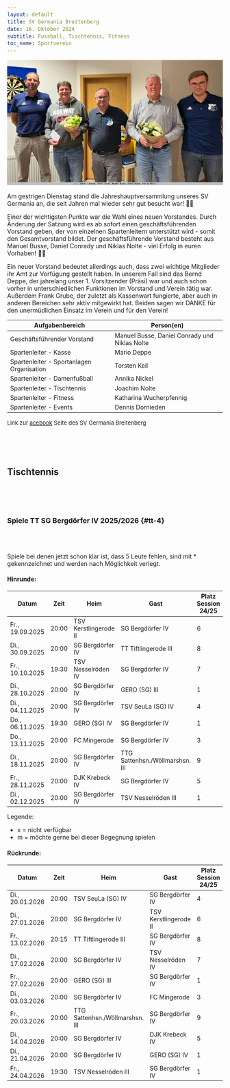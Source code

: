 ```yaml
---
layout: default
title: SV Germania Breitenberg
date: 16. Oktober 2024
subtitle: Fussball, Tischtennis, Fitness
toc_name: Sportverein
---
```


<a href="#" class="image featured"><img src="images/sv_germania_2024.jpg" alt="" /></a>
<p>
Am gestrigen Dienstag stand die Jahreshauptversammlung unseres SV Germania an, die seit Jahren mal wieder sehr gut besucht war! 👌🏻
</p>
<p>
Einer der wichtigsten Punkte war die Wahl eines neuen Vorstandes. Durch Änderung der Satzung wird es ab sofort einen geschäftsführenden Vorstand geben, der von einzelnen Spartenleitern unterstützt wird - somit den Gesamtvorstand bildet. Der geschäftsführende Vorstand besteht aus Manuel Busse, Daniel Conrady und Niklas Nolte - viel Erfolg in euren Vorhaben! ✊🏻							</p>
<p>
Ein neuer Vorstand bedeutet allerdings auch, dass zwei wichtige Mitglieder ihr Amt zur Verfügung gestellt haben. In unserem Fall sind das Bernd Deppe, der jahrelang unser 1. Vorsitzender (Präsi)  war und auch schon vorher in unterschiedlichen Funktionen im Vorstand und Verein tätig war. Außerdem Frank Grube,  der zuletzt als Kassenwart fungierte, aber auch in anderen Bereichen sehr aktiv mitgewirkt hat. Beiden sagen wir DANKE für den unermüdlichen Einsatz im Verein und für den Verein!
</p>

| Aufgabenbereich                           | Person(en)                                    |
| ----------------------------------------- | --------------------------------------------- |
| Geschäftsführender Vorstand               | Manuel Busse, Daniel Conrady und Niklas Nolte |
| Spartenleiter - Kasse                     | Mario Deppe                                   |
| Spartenleiter - Sportanlagen Organisation | Torsten Keil                                  |
| Spartenleiter - Damenfußball              | Annika Nickel                                 |
| Spartenleiter - Tischtennis               | Joachim Nolte                                 |
| Spartenleiter - Fitness                   | Katharina Wucherpfennig                       |
| Spartenleiter - Events                    | Dennis Dornieden                              |


<p><font size="2">Link zur <a href="https://www.facebook.com/profile.php?id=100063576277509" class="icon brands fa-facebook-f">acebook</a> Seite des SV Germania Breitenberg</font></p>

<br><br><br>

## Tischtennis

<br><br><br>

### Spiele TT SG Bergdörfer IV 2025/2026 {#tt-4}

<br><br>

Spiele bei denen jetzt schon klar ist, dass 5 Leute fehlen, sind mit * gekennzeichnet und werden nach Möglichkeit verlegt.

#### Hinrunde:

| Datum           | Zeit  | Heim                  | Gast                            | Platz Session 24/25 | DaC | WR  | OG  | DiC | AG  | MH  | MS  | IE  | MD  |
| --------------- | ----- | --------------------- | ------------------------------- | ------------------- | --- | --- | --- | --- | --- | --- | --- | --- | --- |
| Fr., 19.09.2025 | 20:00 | TSV Kerstlingerode II | SG Bergdörfer IV                | 6                   |     | x   |     | x   |     | x   | x   | x   | x   |
| Di., 30.09.2025 | 20:00 | SG Bergdörfer IV      | TT Tiftlingerode III            | 8                   |     |     | x   |     |     | x   |     |     |     |
| Fr., 10.10.2025 | 19:30 | TSV Nesselröden IV    | SG Bergdörfer IV                | 7                   | x   |     |     |     |     | x   |     |     | x   |
| Di., 28.10.2025 | 20:00 | SG Bergdörfer IV      | GERO (SG) III                   | 1                   | x   |     |     |     |     |     |     |     |     |
| Di., 04.11.2025 | 20:00 | SG Bergdörfer IV      | TSV SeuLa (SG) IV               | 4                   | x   |     |     |     |     |     |     | x   |     |
| Do., 06.11.2025 | 19:30 | GERO (SG) IV          | SG Bergdörfer IV                | 1                   |     |     |     |     |     |     |     |     |     |
| Do., 13.11.2025 | 20:00 | FC Mingerode          | SG Bergdörfer IV                | 3                   |     |     |     |     |     |     |     |     | x   |
| Di., 18.11.2025 | 20:00 | SG Bergdörfer IV      | TTG Sattenhsn./Wöllmarshsn. III | 9                   |     |     |     |     |     |     | x   | m   |     |
| Fr., 28.11.2025 | 20:00 | DJK Krebeck IV        | SG Bergdörfer IV                | 5                   |     |     |     | x   |     |     |     |     | x   |
| Di., 02.12.2025 | 20:00 | SG Bergdörfer IV      | TSV Nesselröden III             | 1                   |     |     |     |     |     |     |     |     |     |

Legende:

- x = nicht verfügbar
- m = möchte gerne bei dieser Begegnung spielen


#### Rückrunde:

| Datum           | Zeit  | Heim                            | Gast                  | Platz Session 24/25 | DaC | WR  | OG  | DiC | AG  | MH  | MS  | IE  | MD  |
| --------------- | ----- | ------------------------------- | --------------------- | ------------------- | --- | --- | --- | --- | --- | --- | --- | --- | --- |
| Di., 20.01.2026 | 20:00 | TSV SeuLa (SG) IV               | SG Bergdörfer IV      | 4                   |     |     |     |     |     |     |     |     |     |
| Di., 27.01.2026 | 20:00 | SG Bergdörfer IV                | TSV Kerstlingerode II | 6                   |     |     |     |     |     |     |     | m   |     |
| Fr., 13.02.2026 | 20:15 | TT Tiftlingerode III            | SG Bergdörfer IV      | 8                   |     |     |     |     |     |     |     |     |     |
| Di., 17.02.2026 | 20:00 | SG Bergdörfer IV                | TSV Nesselröden IV    | 7                   |     |     |     |     |     |     |     |     |     |
| Fr., 27.02.2026 | 20:00 | GERO (SG) III                   | SG Bergdörfer IV      | 1                   |     |     |     |     |     |     |     |     |     |
| Di., 03.03.2026 | 20:00 | SG Bergdörfer IV                | FC Mingerode          | 3                   |     |     |     |     |     |     |     |     |     |
| Fr., 20.03.2026 | 20:00 | TTG Sattenhsn./Wöllmarshsn. III | SG Bergdörfer IV      | 9                   |     |     |     |     |     |     |     | m   |     |
| Di., 14.04.2026 | 20:00 | SG Bergdörfer IV                | DJK Krebeck IV        | 5                   |     |     |     |     |     |     |     |     |     |
| Di., 21.04.2026 | 20:00 | SG Bergdörfer IV                | GERO (SG) IV          | 1                   |     |     |     |     |     |     |     |     |     |
| Fr., 24.04.2026 | 19:30 | TSV Nesselröden III             | SG Bergdörfer IV      | 1                   |     |     |     |     |     |     |     |     |     |


